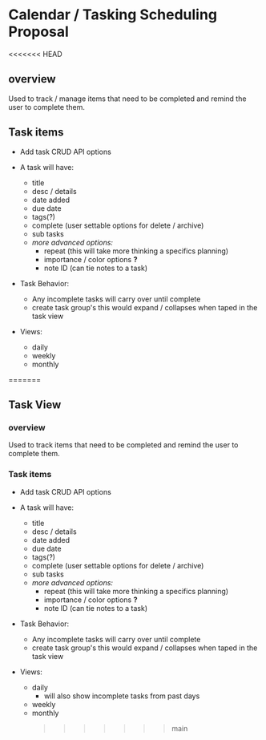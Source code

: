 # Calendar / Tasking Scheduling Proposal

<<<<<<< HEAD

## overview

Used to track / manage items that need to be completed and remind the user to complete them.

## Task items

- Add task CRUD API options
- A task will have:

  - title
  - desc / details
  - date added
  - due date
  - tags(?)
  - complete (user settable options for delete / archive)
  - sub tasks
  - _more advanced options:_
    - repeat (this will take more thinking a specifics planning)
    - importance / color options **?**
    - note ID (can tie notes to a task)

- Task Behavior:

  - Any incomplete tasks will carry over until complete
  - create task group's this would expand / collapses when taped in the task view

- Views:
  - daily
  - weekly
  - monthly

=======

## Task View

### overview

Used to track items that need to be completed and remind the user to complete them.

### Task items

- Add task CRUD API options
- A task will have:

  - title
  - desc / details
  - date added
  - due date
  - tags(?)
  - complete (user settable options for delete / archive)
  - sub tasks
  - _more advanced options:_
    - repeat (this will take more thinking a specifics planning)
    - importance / color options **?**
    - note ID (can tie notes to a task)

- Task Behavior:

  - Any incomplete tasks will carry over until complete
  - create task group's this would expand / collapses when taped in the task view

- Views:
  - daily
    - will also show incomplete tasks from past days
  - weekly
  - monthly
    > > > > > > > main

